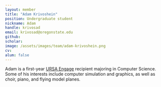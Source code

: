 ```yaml
---
layout: member
title: "Adam Krivoshein"
position: Undergraduate student
nickname: Adam
handle: krivosad
email: krivosad@oregonstate.edu
github:
scholar:
image: /assets/images/team/adam-krivoshein.png
cv:
alum: false
---
```


Adam is a first-year [URSA Engage] recipient majoring in Computer Science. Some of his interests include computer simulation and graphics, as well as choir, piano, and flying model planes.


[Oregon State University]: http://oregonstate.edu/
[School of Mechanical, Industrial, and Manufacturing Engineering]: http://mime.oregonstate.edu
[URSA Engage]: http://undergraduate.oregonstate.edu/research/funding-opportunities/ursa-engage
